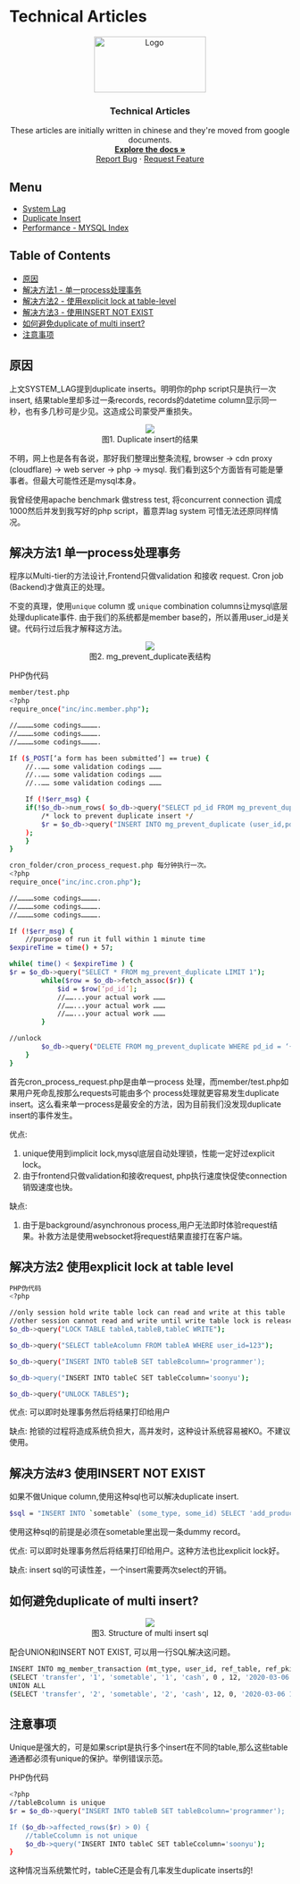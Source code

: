 # Technical Articles
<p align="center">
  <a href="https://github.com/madxradicle/madxframework2.0">
    <img src="https://www.randomsystem.net/media/images/github/MR_logo.png" alt="Logo" width="200px" height="100px">
  </a>
  <h3 align="center">Technical Articles</h3>
  <p align="center">
   These articles are initially written in chinese and they're moved from google documents.
    <br />
    <a href="https://github.com/madxradicle/articles"><strong>Explore the docs »</strong></a>
    <br />
    <a href="https://github.com/madxradicle/articles/issues">Report Bug</a>
    ·
    <a href="https://github.com/madxradicle/articles/issues">Request Feature</a>
  </p>
</p>

<!-- TABLE OF CONTENTS -->
## Menu
* [System Lag](https://github.com/madxradicle/articles/tree/master/system_lag.md)
* [Duplicate Insert](https://github.com/madxradicle/articles/tree/master/duplicate_insert.md)
* [Performance - MYSQL Index](https://github.com/madxradicle/articles/tree/master/performance_mysql_index.md)

## Table of Contents
* [原因](#原因)
* [解决方法1 - 单一process处理事务](#解决方法1-单一process处理事务)
* [解决方法2 - 使用explicit lock at table-level](#解决方法2-使用explicit-lock-at-table-level)
* [解决方法3 - 使用INSERT NOT EXIST](#解决方法3-使用INSERT-NOT-EXIST)
* [如何避免duplicate of multi insert?](#如何避免duplicate-of-multi-insert?)
* [注意事项](#注意事项)

## 原因
上文SYSTEM_LAG提到duplicate inserts。明明你的php script只是执行一次insert, 结果table里却多过一条records, records的datetime column显示同一秒，也有多几秒可是少见。这造成公司蒙受严重损失。

<p align="center">
    <img src="https://github.madxradicle.com/duplicate_insert/figure1.png"/><br/>
   图1. Duplicate insert的结果
</p>   

不明，网上也是各有各说，那好我们整理出整条流程, browser -> cdn proxy (cloudflare) -> web server -> php -> mysql. 我们看到这5个方面皆有可能是肇事者。但最大可能性还是mysql本身。

我曾经使用apache benchmark 做stress test, 将concurrent connection 调成1000然后并发到我写好的php script，蓄意弄lag system 可惜无法还原同样情况。

## 解决方法1 单一process处理事务
程序以Multi-tier的方法设计,Frontend只做validation 和接收 request. Cron job (Backend)才做真正的处理。    

不变的真理，使用`unique` column 或 `unique` combination columns让mysql底层处理duplicate事件. 由于我们的系统都是member base的，所以善用user_id是关键。代码行过后我才解释这方法。

<p align="center">
    <img src="https://github.madxradicle.com/duplicate_insert/figure2.png"/><br/>
    图2. mg_prevent_duplicate表结构
</p>    

PHP伪代码
```sh
member/test.php
<?php
require_once("inc/inc.member.php");

//…………some codings………….
//…………some codings………….
//…………some codings………….

If ($_POST[‘a form has been submitted’] == true) {
    //..…… some validation codings ………
    //..…… some validation codings ………
    //..…… some validation codings ………

    If (!$err_msg) {
    if(!$o_db->num_rows( $o_db->query("SELECT pd_id FROM mg_prevent_duplicate WHERE user_id = '”.escape($user_id).”' AND pd_activity_type=’add_stock’") ) ) {
        /* lock to prevent duplicate insert */
        $r = $o_db->query("INSERT INTO mg_prevent_duplicate (user_id,pd_activity_type,pd_cdate) VALUES ( ‘“.escape('$user_id').”’,’add_stock’,’”.date("Y-m-d H:i:s").”’ )");
    );
    }
}

cron_folder/cron_process_request.php 每分钟执行一次。
<?php
require_once("inc/inc.cron.php");

//…………some codings………….
//…………some codings………….
//…………some codings………….

If (!$err_msg) {
    //purpose of run it full within 1 minute time
$expireTime = time() + 57;

while( time() < $expireTime ) {
$r = $o_db->query("SELECT * FROM mg_prevent_duplicate LIMIT 1");
        while($row = $o_db->fetch_assoc($r)) {
            $id = $row[‘pd_id’];    
            //……...your actual work ………
            //……...your actual work ………
            //……...your actual work ………
        }

//unlock
        $o_db->query("DELETE FROM mg_prevent_duplicate WHERE pd_id = ‘{$id}’");
    }
}
```
首先cron_process_request.php是由单一process 处理，而member/test.php如果用户死命乱按那么requests可能由多个 process处理就更容易发生duplicate insert。这么看来单一process是最安全的方法，因为目前我们没发现duplicate insert的事件发生。

优点: 
1) unique使用到implicit lock,mysql底层自动处理锁，性能一定好过explicit lock。
2) 由于frontend只做validation和接收request, php执行速度快促使connection 销毁速度也快。

缺点:
1) 由于是background/asynchronous process,用户无法即时体验request结果。补救方法是使用websocket将request结果直接打在客户端。

## 解决方法2 使用explicit lock at table level
```sh
PHP伪代码
<?php

//only session hold write table lock can read and write at this table
//other session cannot read and write until write table lock is released
$o_db->query("LOCK TABLE tableA,tableB,tableC WRITE");

$o_db->query("SELECT tableAcolumn FROM tableA WHERE user_id=123");

$o_db->query("INSERT INTO tableB SET tableBcolumn='programmer');

$o_db->query("INSERT INTO tableC SET tableCcolumn='soonyu');

$o_db->query("UNLOCK TABLES");
```
优点: 可以即时处理事务然后将结果打印给用户

缺点: 抢锁的过程将造成系统负担大，高并发时，这种设计系统容易被KO。不建议使用。

## 解决方法#3 使用INSERT NOT EXIST
如果不做Unique column,使用这种sql也可以解决duplicate insert.
```sh
$sql = "INSERT INTO `sometable` (some_type, some_id) SELECT 'add_product','{$get_d['id']}', FROM `sometable` WHERE NOT EXISTS (SELECT 1 FROM `sometable` where some_type='add_product' and some_id='{$get_d['id']}') LIMIT 1";
```
使用这种sql的前提是必须在sometable里出现一条dummy record。

优点: 可以即时处理事务然后将结果打印给用户。这种方法也比explicit lock好。

缺点: insert sql的可读性差，一个insert需要两次select的开销。

## 如何避免duplicate of multi insert?
<p align="center">
    <img src="https://github.madxradicle.com/duplicate_insert/figure3.png"/><br/>
    图3. Structure of multi insert sql
</p>

配合UNION和INSERT NOT EXIST, 可以用一行SQL解决这问题。
```sh
INSERT INTO mg_member_transaction (mt_type, user_id, ref_table, ref_pkid, mt_wallet, mt_add, mt_deduct, mt_cdate)
(SELECT 'transfer', '1', 'sometable', '1', 'cash', 0 , 12, '2020-03-06 12:00:00' FROM mg_member_transaction WHERE NOT EXISTS (SELECT 1 FROM `mg_member_transaction` where ref_table='sometable' and ref_pkid='1') LIMIT 1)
UNION ALL 
(SELECT 'transfer', '2', 'sometable', '2', 'cash', 12, 0, '2020-03-06 12:00:00' FROM mg_member_transaction WHERE NOT EXISTS (SELECT 1 FROM `mg_member_transaction` where ref_table='sometable' and ref_pkid='2') LIMIT 1)
```

## 注意事项
Unique是强大的，可是如果script是执行多个insert在不同的table,那么这些table通通都必须有unique的保护。举例错误示范。

PHP伪代码
```sh
<?php
//tableBcolumn is unique
$r = $o_db->query("INSERT INTO tableB SET tableBcolumn='programmer');

If ($o_db->affected_rows($r) > 0) {
    //tableCcolumn is not unique
    $o_db->query("INSERT INTO tableC SET tableCcolumn='soonyu');
}
```
这种情况当系统繁忙时，tableC还是会有几率发生duplicate inserts的! 
